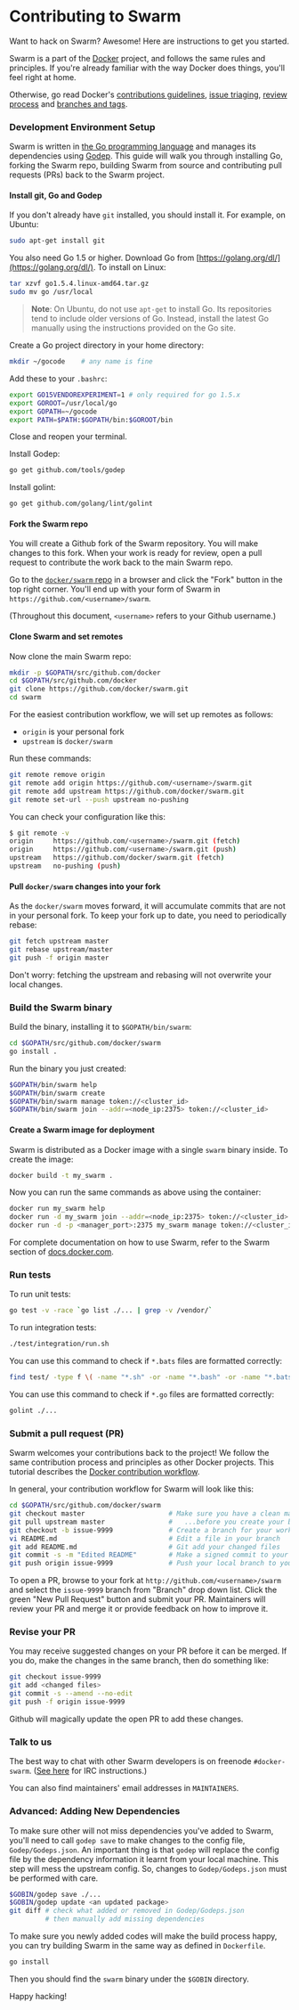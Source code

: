 # Contributing to Swarm

Want to hack on Swarm? Awesome! Here are instructions to get you
started.

Swarm is a part of the [Docker](https://www.docker.com) project, and follows
the same rules and principles. If you're already familiar with the way
Docker does things, you'll feel right at home.

Otherwise, go read Docker's
[contributions guidelines](https://github.com/docker/docker/blob/master/CONTRIBUTING.md),
[issue triaging](https://github.com/docker/docker/blob/master/project/ISSUE-TRIAGE.md),
[review process](https://github.com/docker/docker/blob/master/project/REVIEWING.md) and
[branches and tags](https://github.com/docker/docker/blob/master/project/BRANCHES-AND-TAGS.md).

### Development Environment Setup

Swarm is written in [the Go programming language](http://golang.org) and manages its dependencies using [Godep](http://github.com/tools/godep).  This guide will walk you through installing Go, forking the Swarm repo, building Swarm from source and contributing pull requests (PRs) back to the Swarm project.

#### Install git, Go and Godep
If you don't already have `git` installed, you should install it.  For example, on Ubuntu:
```sh
sudo apt-get install git
```

You also need Go 1.5 or higher.  Download Go from [https://golang.org/dl/](https://golang.org/dl/).  To install on Linux:
```sh
tar xzvf go1.5.4.linux-amd64.tar.gz
sudo mv go /usr/local
```

> **Note**: On Ubuntu, do not use `apt-get` to install Go.  Its repositories tend
> to include older versions of Go.  Instead, install the latest Go manually using the
> instructions provided on the Go site.

Create a Go project directory in your home directory:
```sh
mkdir ~/gocode    # any name is fine
```

Add these to your `.bashrc`:
```sh
export GO15VENDOREXPERIMENT=1 # only required for go 1.5.x
export GOROOT=/usr/local/go
export GOPATH=~/gocode
export PATH=$PATH:$GOPATH/bin:$GOROOT/bin
```

Close and reopen your terminal.

Install Godep:

```sh
go get github.com/tools/godep
```

Install golint:

```sh
go get github.com/golang/lint/golint
```

#### Fork the Swarm repo

You will create a Github fork of the Swarm repository.  You will make changes to this fork.  When your work is ready for review, open a pull request to contribute the work back to the main Swarm repo.

Go to the [`docker/swarm` repo](https://github.com/docker/swarm) in a browser and click the "Fork" button in the top right corner.  You'll end up with your form of Swarm in `https://github.com/<username>/swarm`.

(Throughout this document, `<username>` refers to your Github username.)

#### Clone Swarm and set remotes

Now clone the main Swarm repo:

```sh
mkdir -p $GOPATH/src/github.com/docker
cd $GOPATH/src/github.com/docker
git clone https://github.com/docker/swarm.git
cd swarm
```

For the easiest contribution workflow, we will set up remotes as follows:
  * `origin` is your personal fork
  * `upstream` is `docker/swarm`

Run these commands:

```sh
git remote remove origin
git remote add origin https://github.com/<username>/swarm.git
git remote add upstream https://github.com/docker/swarm.git
git remote set-url --push upstream no-pushing
```

You can check your configuration like this:
```sh
$ git remote -v
origin     https://github.com/<username>/swarm.git (fetch)
origin     https://github.com/<username>/swarm.git (push)
upstream   https://github.com/docker/swarm.git (fetch)
upstream   no-pushing (push)
```

#### Pull `docker/swarm` changes into your fork

As the `docker/swarm` moves forward, it will accumulate commits that are not in your personal fork.  To keep your fork up to date, you need to periodically rebase:

```sh
git fetch upstream master
git rebase upstream/master
git push -f origin master
```

Don't worry:  fetching the upstream and rebasing will not overwrite your local changes.

### Build the Swarm binary

Build the binary, installing it to `$GOPATH/bin/swarm`:

```sh
cd $GOPATH/src/github.com/docker/swarm
go install .
```

Run the binary you just created:

```sh
$GOPATH/bin/swarm help
$GOPATH/bin/swarm create
$GOPATH/bin/swarm manage token://<cluster_id>
$GOPATH/bin/swarm join --addr=<node_ip:2375> token://<cluster_id>
```

#### Create a Swarm image for deployment

Swarm is distributed as a Docker image with a single `swarm` binary inside.  To create the image:

```sh
docker build -t my_swarm .
```

Now you can run the same commands as above using the container:

```sh
docker run my_swarm help
docker run -d my_swarm join --addr=<node_ip:2375> token://<cluster_id>
docker run -d -p <manager_port>:2375 my_swarm manage token://<cluster_id>
```

For complete documentation on how to use Swarm, refer to the Swarm section of [docs.docker.com](http://docs.docker.com/).


### Run tests

To run unit tests:

```sh
go test -v -race `go list ./... | grep -v /vendor/`
```

To run integration tests:

```sh
./test/integration/run.sh
```

You can use this command to check if `*.bats` files are formatted correctly:

```sh
find test/ -type f \( -name "*.sh" -or -name "*.bash" -or -name "*.bats" \) -exec grep -Hn -e "^ " {} \;
```

You can use this command to check if `*.go` files are formatted correctly:

```sh
golint ./...
```

### Submit a pull request (PR)

Swarm welcomes your contributions back to the project!  We follow the same contribution process and principles as other Docker projects.  This tutorial describes the [Docker contribution workflow](https://docs.docker.com/opensource/workflow/make-a-contribution/).

In general, your contribution workflow for Swarm will look like this:

```sh
cd $GOPATH/src/github.com/docker/swarm
git checkout master                     # Make sure you have a clean master
git pull upstream master                #   ...before you create your branch.
git checkout -b issue-9999              # Create a branch for your work
vi README.md                            # Edit a file in your branch
git add README.md                       # Git add your changed files
git commit -s -m "Edited README"        # Make a signed commit to your local branch
git push origin issue-9999              # Push your local branch to your fork
```

To open a PR, browse to your fork at `http://github.com/<username>/swarm` and select the `issue-9999` branch from "Branch" drop down list.  Click the green "New Pull Request" button and submit your PR.  Maintainers will review your PR and merge it or provide feedback on how to improve it.


### Revise your PR

You may receive suggested changes on your PR before it can be merged.  If you do, make the changes in the same branch, then do something like:

```sh
git checkout issue-9999
git add <changed files>
git commit -s --amend --no-edit
git push -f origin issue-9999
```

Github will magically update the open PR to add these changes.

### Talk to us

The best way to chat with other Swarm developers is on freenode `#docker-swarm`.  ([See here](https://docs.docker.com/opensource/get-help/) for IRC instructions.)

You can also find maintainers' email addresses in `MAINTAINERS`.

### Advanced:  Adding New Dependencies

To make sure other will not miss dependencies you've added to Swarm, you'll need to call `godep save` to make changes to the config file, `Godep/Godeps.json`. An important thing is that `godep` will replace the config file by the dependency information it learnt from your local machine. This step will mess the upstream config. So, changes to `Godep/Godeps.json` must be performed with care.

```sh
$GOBIN/godep save ./...
$GOBIN/godep update <an updated package>
git diff # check what added or removed in Godep/Godeps.json
         # then manually add missing dependencies
```

To make sure you newly added codes will make the build process happy, you can try building Swarm in the same way as defined in `Dockerfile`.

```sh
go install
```
Then you should find the `swarm` binary under the `$GOBIN` directory.

Happy hacking!
